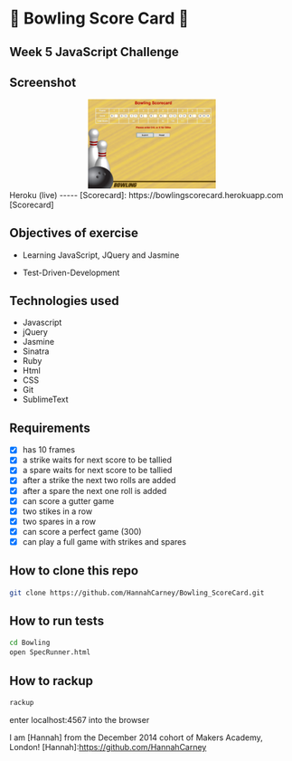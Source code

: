 :bowling: Bowling Score Card :bowling:
==========
Week 5 JavaScript Challenge
-------------------------
Screenshot
---
<div align="center">
        <img width="45%" src="public/images/background.png">
</div>
Heroku (live)
-----
[Scorecard]: https://bowlingscorecard.herokuapp.com
[Scorecard]

Objectives of exercise
----

- Learning JavaScript, JQuery and Jasmine
* Test-Driven-Development

Technologies used
----
- Javascript
- jQuery
- Jasmine
- Sinatra
- Ruby
- Html
- CSS
- Git
- SublimeText


Requirements
----
- [x] has 10 frames
- [x] a strike waits for next score to be tallied
- [x] a spare waits for next score to be tallied
- [x] after a strike the next two rolls are added
- [x] after a spare the next one roll is added
- [x] can score a gutter game
- [x] two stikes in a row
- [x] two spares in a row
- [x] can score a perfect game (300)
- [x] can play a full game with strikes and spares

How to clone this repo
----
```sh
git clone https://github.com/HannahCarney/Bowling_ScoreCard.git
```

How to run tests
----
```sh
cd Bowling
open SpecRunner.html
```

How to rackup
----
```sh
rackup
```
enter localhost:4567 into the browser


I am [Hannah] from the December 2014 cohort of Makers Academy, London!
[Hannah]:https://github.com/HannahCarney
